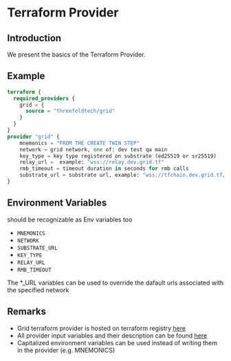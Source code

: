 <h1> Terraform Provider </h1>



## Introduction

We present the basics of the Terraform Provider.

## Example

``` terraform
terraform {
  required_providers {
    grid = {
      source = "threefoldtech/grid"
    }
  }
}
provider "grid" {
    mnemonics = "FROM THE CREATE TWIN STEP"
    network = grid network, one of: dev test qa main
    key_type = key type registered on substrate (ed25519 or sr25519)
    relay_url =  example: "wss://relay.dev.grid.tf"
    rmb_timeout = timeout duration in seconds for rmb calls
    substrate_url = substrate url, example: "wss://tfchain.dev.grid.tf/ws"
}
```

## Environment Variables

should be recognizable as Env variables too

- `MNEMONICS`
- `NETWORK`
- `SUBSTRATE_URL`
- `KEY_TYPE`
- `RELAY_URL`
- `RMB_TIMEOUT`

The *_URL variables can be used to override the dafault urls associated with the specified network

## Remarks

- Grid terraform provider is hosted on terraform registry [here](https://registry.terraform.io/providers/threefoldtech/grid/latest/docs?pollNotifications=true)
- All provider input variables and their description can be found [here](https://github.com/threefoldtech/terraform-provider-grid/blob/development/docs/index.md)
- Capitalized environment variables can be used instead of writing them in the provider (e.g. MNEMONICS)
